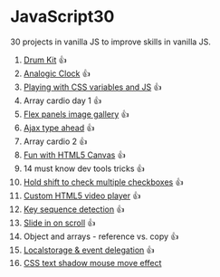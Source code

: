 # JavaScript30

30 projects in vanilla JS to improve skills in vanilla JS.

01. [Drum Kit](https://mickceb.github.io/javascript30/01-drum-kit/) 👍
02. [Analogic Clock](https://mickceb.github.io/javascript30/02-analogic-clock) 👍
03. [Playing with CSS variables and JS](https://mickceb.github.io/javascript30/03-css-variables) 👍
04. Array cardio day 1 👍
05. [Flex panels image gallery](https://mickceb.github.io/javascript30/05-image-gallery) 👍
06. [Ajax type ahead](https://mickceb.github.io/javascript30/06-ajax-type-ahead) 👍
07. Array cardio 2 👍
08. [Fun with HTML5 Canvas](https://mickceb.github.io/javascript30/08-html5-canvas) 👍
09. 14 must know dev tools tricks 👍
10. [Hold shift to check multiple checkboxes](https://mickceb.github.io/javascript30/10-checkboxes-challenge) 👍
11. [Custom HTML5 video player](https://mickceb.github.io/javascript30/11-custom-video-player) 👍
12. [Key sequence detection](https://mickceb.github.io/javascript30/12-key-detection) 👍
13. [Slide in on scroll](https://mickceb.github.io/javascript30/13-slide-in-on-scroll) 👍
14. Object and arrays - reference vs. copy 👍
15. [Localstorage & event delegation](https://mickceb.github.io/javascript30/15-localstorage) 👍
16. [CSS text shadow mouse move effect]()
<!-- 
17. [Sorting band names without articles]()
18. [Tally string times with reduce]()
19. [Unreal webcam fun]()
20. [Native speech recognition]()
21. [Geolocation based speedometer & compass]()
22. [Follow along lonks]()
23. [Speech synthesis]()
24. [Sticky nav]()
25. [Event capture, propagation, bubbling and once]()
26. [Stripe follow along dropdown]()
27. [Click and drag to scroll]()
28. [Video speed controller UI]()
29. [Countdown clock]()
30. [Whack a mole game]()
-- >